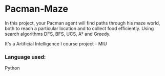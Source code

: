 # Pacman-Maze
In this project, your Pacman agent will find paths through his maze world, both to reach a particular location and to collect food efficiently. 
Using search algorithms DFS, BFS, UCS, A* and Greedy.

It's a Artificial Intelligence I course project - MIU

### Language used:
Python
